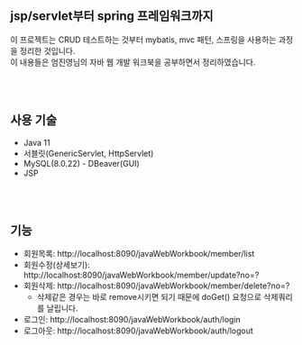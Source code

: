 ## jsp/servlet부터 spring 프레임워크까지
이 프로젝트는 CRUD 테스트하는 것부터 mybatis, mvc 패턴, 스프링을 사용하는 과정을 정리한 것입니다.  
이 내용들은 엄진영님의 자바 웹 개발 워크북을 공부하면서 정리하였습니다.

<br/>
<br/>

## 사용 기술

- Java 11
- 서블릿(GenericServlet, HttpServlet)
- MySQL(8.0.22) - DBeaver(GUI)
- JSP

<br/>
<br/>

## 기능

- 회원목록: http://localhost:8090/javaWebWorkbook/member/list
- 회원수정(상세보기): http://localhost:8090/javaWebWorkbook/member/update?no=?
- 회원삭제: http://localhost:8090/javaWebWorkbook/member/delete?no=?
	- 삭제같은 경우는 바로 remove시키면 되기 때문에 doGet() 요청으로 삭제쿼리를 날립니다.
- 로그인: http://localhost:8090/javaWebWorkbook/auth/login
- 로그아웃: http://localhost:8090/javaWebWorkbook/auth/logout
